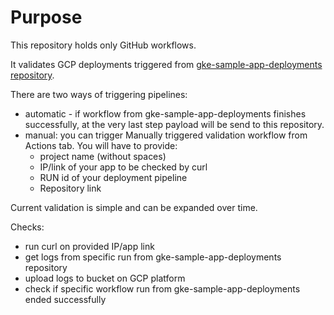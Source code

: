 # Purpose

This repository holds only GitHub workflows.

It validates GCP deployments triggered from [gke-sample-app-deployments repository](https://github.com/ksiedlarek/gke-sample-app-deployments).

There are two ways of triggering pipelines:
- automatic - if workflow from gke-sample-app-deployments finishes successfully, at the very last step payload will be send to this repository.
- manual: you can trigger Manually triggered validation workflow from Actions tab. You will have to provide:
    - project name (without spaces)
    - IP/link of your app to be checked by curl
    - RUN id of your deployment pipeline
    - Repository link

Current validation is simple and can be expanded over time.

Checks:
- run curl on provided IP/app link
- get logs from specific run from gke-sample-app-deployments repository
- upload logs to bucket on GCP platform
- check if specific workflow run from gke-sample-app-deployments ended successfully